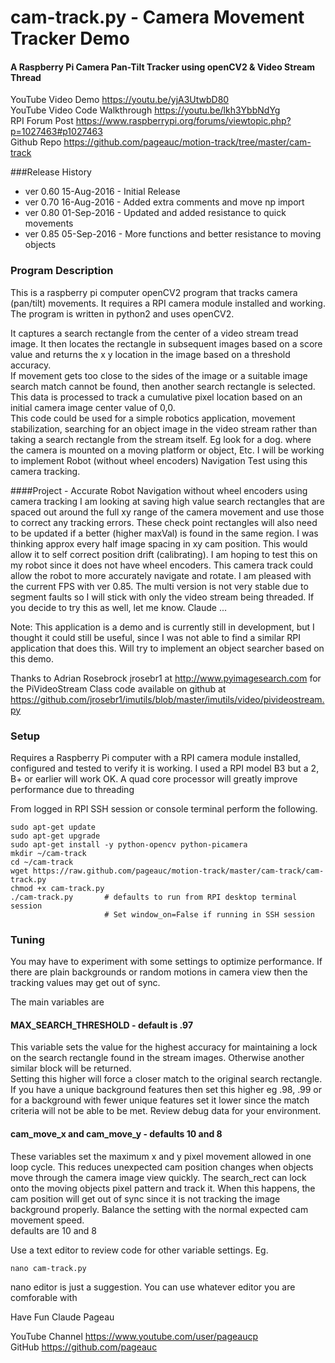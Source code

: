 # cam-track.py  - Camera Movement Tracker Demo
#### A Raspberry Pi Camera Pan-Tilt Tracker using openCV2 & Video Stream Thread

YouTube Video Demo https://youtu.be/yjA3UtwbD80   
YouTube Video Code Walkthrough https://youtu.be/lkh3YbbNdYg   
RPI Forum Post https://www.raspberrypi.org/forums/viewtopic.php?p=1027463#p1027463  
Github Repo https://github.com/pageauc/motion-track/tree/master/cam-track   

###Release History
* ver 0.60 15-Aug-2016 - Initial Release
* ver 0.70 16-Aug-2016 - Added extra comments and move np import  
* ver 0.80 01-Sep-2016 - Updated and added resistance to quick movements  
* ver 0.85 05-Sep-2016 - More functions and better resistance to moving objects  

### Program Description
This is a raspberry pi computer openCV2 program that tracks camera (pan/tilt)
 movements. It requires a RPI camera module installed and working. The program is 
written in python2 and uses openCV2.  

It captures a search rectangle from the center of a video stream tread image. 
It then locates the rectangle in subsequent images based on a score value and
returns the x y location in the image based on a threshold accuracy.  
If movement gets too close to the sides of the image or
a suitable image search match cannot be found, then another search rectangle
is selected. This data is processed to track a cumulative pixel location based on
an initial camera image center value of 0,0.    
This code could be used for a simple robotics application, movement stabilization, 
searching for an object image in the video stream rather than taking a search
rectangle from the stream itself.  Eg look for a dog.
where the camera is mounted on a moving platform or object, Etc. 
I will be working to implement Robot (without wheel encoders) Navigation
Test using this camera tracking.

####Project - Accurate Robot Navigation without wheel encoders using camera tracking
I am looking at saving high value search rectangles that
are spaced out around the full xy range of the camera movement and use those
to correct any tracking errors. These check point rectangles will also need to
be updated if a better (higher maxVal) is found in the same region. 
I was thinking approx every half image spacing in xy cam position. 
This would allow it to self correct position drift (calibrating). 
I am hoping to test this on my robot since it does not have wheel encoders. 
This camera track could allow the robot to more accurately navigate and rotate.
I am pleased with the current FPS with ver 0.85. The multi version is not very
stable due to segment faults so I will stick with only the video stream being
threaded. 
If you decide to try this as well, let me know.
Claude ...
 

Note: This application is a demo and is currently still in development, but I 
thought it could still be useful, since I was not able to find a similar
RPI application that does this.  Will try to implement an object searcher based
on this demo.

Thanks to Adrian Rosebrock jrosebr1 at http://www.pyimagesearch.com 
for the PiVideoStream Class code available on github at
https://github.com/jrosebr1/imutils/blob/master/imutils/video/pivideostream.py

### Setup
Requires a Raspberry Pi computer with a RPI camera module installed, configured
and tested to verify it is working. I used a RPI model B3 but a 2, B+ or 
earlier will work OK. A quad core processor will greatly improve performance
due to threading

From logged in RPI SSH session or console terminal perform the following.  

    sudo apt-get update
    sudo apt-get upgrade
    sudo apt-get install -y python-opencv python-picamera
    mkdir ~/cam-track
    cd ~/cam-track
    wget https://raw.github.com/pageauc/motion-track/master/cam-track/cam-track.py
    chmod +x cam-track.py  
    ./cam-track.py       # defaults to run from RPI desktop terminal session
                         # Set window_on=False if running in SSH session
                         
### Tuning
You may have to experiment with some settings to optimize performance.
If there are plain backgrounds or random motions in camera view then the
tracking values may get out of sync.

The main variables are

#### MAX_SEARCH_THRESHOLD - default is .97
This variable sets the value for the highest accuracy for maintaining a 
lock on the search rectangle found in the stream images.  Otherwise another similar block will be returned.  
Setting this higher will force a closer match to the original search rectangle. 
If you have a unique background features then set this higher eg .98, .99 
or for a background with fewer unique features set it lower since the match criteria
will not be able to be met.  Review debug data for your environment.

#### cam_move_x and cam_move_y - defaults 10 and 8
These variables set the maximum x and y pixel movement allowed in one loop cycle.
This reduces unexpected cam position changes when objects move through the 
camera image view quickly.  The search_rect can lock onto the moving objects
pixel pattern and track it. When this happens, the cam position
will get out of sync since it is not tracking the image background properly.
Balance the setting with the normal expected cam movement speed.  
defaults are 10 and 8


Use a text editor to review code for other variable settings.  Eg. 

    nano cam-track.py
    
nano editor is just a suggestion.  You can use whatever editor you are
comforable with

Have Fun Claude Pageau

YouTube Channel https://www.youtube.com/user/pageaucp   
GitHub https://github.com/pageauc   


